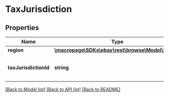 # TaxJurisdiction

## Properties
Name | Type | Description | Notes
------------ | ------------- | ------------- | -------------
**region** | [**\macropage\SDKs\ebay\rest\browse\Model\Region**](Region.md) |  | [optional] 
**taxJurisdictionId** | **string** | The identifier of the tax jurisdiction. | [optional] 

[[Back to Model list]](../README.md#documentation-for-models) [[Back to API list]](../README.md#documentation-for-api-endpoints) [[Back to README]](../README.md)


